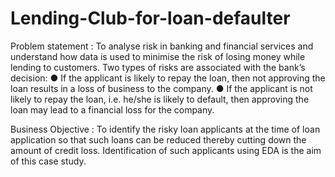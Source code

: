 # Lending-Club-for-loan-defaulter
Problem statement : To analyse risk in banking and financial services and understand how data is used to
minimise the risk of losing money while lending to customers.
Two types of risks are associated with the bank’s decision:
● If the applicant is likely to repay the loan, then not approving the loan results in a loss of business to the company. 
● If the applicant is not likely to repay the loan, i.e. he/she is likely to default, then approving the loan may lead to a financial loss for the company.

Business Objective : To identify the risky loan applicants at the time of loan application so that such loans can be
reduced thereby cutting down the amount of credit loss. Identification of such applicants using EDA is the aim of this
case study.
